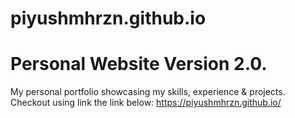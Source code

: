# piyushmhrzn.github.io

Personal Website Version 2.0.
=======
My personal portfolio showcasing my skills, experience & projects.
Checkout using link the link below: 
    https://piyushmhrzn.github.io/
